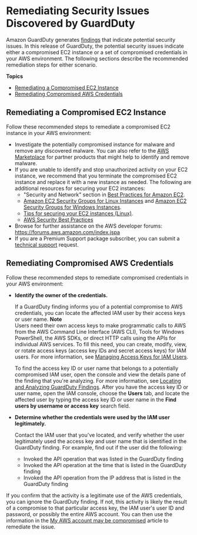 # Remediating Security Issues Discovered by GuardDuty<a name="guardduty_remediate"></a>

Amazon GuardDuty generates [findings](guardduty_findings.md) that indicate potential security issues\. In this release of GuardDuty, the potential security issues indicate either a compromised EC2 instance or a set of compromised credentials in your AWS environment\. The following sections describe the recommended remediation steps for either scenario\.

**Topics**
+ [Remediating a Compromised EC2 Instance](#compromised-ec2)
+ [Remediating Compromised AWS Credentials](#compromised-creds)

## Remediating a Compromised EC2 Instance<a name="compromised-ec2"></a>

Follow these recommended steps to remediate a compromised EC2 instance in your AWS environment:
+ Investigate the potentially compromised instance for malware and remove any discovered malware\. You can also refer to the [AWS Marketplace](https://aws.amazon.com/marketplace) for partner products that might help to identify and remove malware\.
+ If you are unable to identify and stop unauthorized activity on your EC2 instance, we recommend that you terminate the compromised EC2 instance and replace it with a new instance as needed\. The following are additional resources for securing your EC2 instances:
  + "Security and Network" section in [Best Practices for Amazon EC2](https://docs.aws.amazon.com/AWSEC2/latest/UserGuide/ec2-best-practices.html)\.
  + [Amazon EC2 Security Groups for Linux Instances](https://docs.aws.amazon.com/AWSEC2/latest/UserGuide/using-network-security.html) and [Amazon EC2 Security Groups for Windows Instances](https://docs.aws.amazon.com/AWSEC2/latest/WindowsGuide/using-network-security.html)\.
  + [Tips for securing your EC2 instances \(Linux\)](http://aws.amazon.com/articles/tips-for-securing-your-ec2-instance/)\.
  + [AWS Security Best Practices](https://d0.awsstatic.com/whitepapers/Security/AWS_Security_Best_Practices.pdf)
+ Browse for further assistance on the AWS developer forums: [https://forums\.aws\.amazon\.com/index\.jspa](https://forums.aws.amazon.com/index.jspa) 
+ If you are a Premium Support package subscriber, you can submit a [technical support](https://console.aws.amazon.com/support/home#/case/create?issueType=technical) request\. 

## Remediating Compromised AWS Credentials<a name="compromised-creds"></a>

Follow these recommended steps to remediate compromised credentials in your AWS environment:
+ **Identify the owner of the credentials\.**

  If a GuardDuty finding informs you of a potential compromise to AWS credentials, you can locate the affected IAM user by their access keys or user name\.
**Note**  
Users need their own access keys to make programmatic calls to AWS from the AWS Command Line Interface \(AWS CLI\), Tools for Windows PowerShell, the AWS SDKs, or direct HTTP calls using the APIs for individual AWS services\. To fill this need, you can create, modify, view, or rotate access keys \(access key IDs and secret access keys\) for IAM users\. For more information, see [Managing Access Keys for IAM Users](https://docs.aws.amazon.com/IAM/latest/UserGuide/id_credentials_access-keys.html)\.

  To find the access key ID or user name that belongs to a potentially compromised IAM user, open the console and view the details pane of the finding that you're analyzing\. For more information, see [Locating and Analyzing GuardDuty Findings](guardduty_findings.md#guardduty_working-with-findings)\. After you have the access key ID or user name, open the IAM console, choose the **Users** tab, and locate the affected user by typing the access key ID or user name in the **Find users by username or access key** search field\. 
+ **Determine whether the credentials were used by the IAM user legitimately\.**

  Contact the IAM user that you've located, and verify whether the user legitimately used the access key and user name that is identified in the GuardDuty finding\. For example, find out if the user did the following:
  + Invoked the API operation that was listed in the GuardDuty finding
  + Invoked the API operation at the time that is listed in the GuardDuty finding
  + Invoked the API operation from the IP address that is listed in the GuardDuty finding

If you confirm that the activity is a legitimate use of the AWS credentials, you can ignore the GuardDuty finding\. If not, this activity is likely the result of a compromise to that particular access key, the IAM user's user ID and password, or possibly the entire AWS account\. You can then use the information in the [My AWS account may be compromised](https://aws.amazon.com/premiumsupport/knowledge-center/potential-account-compromise/) article to remediate the issue\.